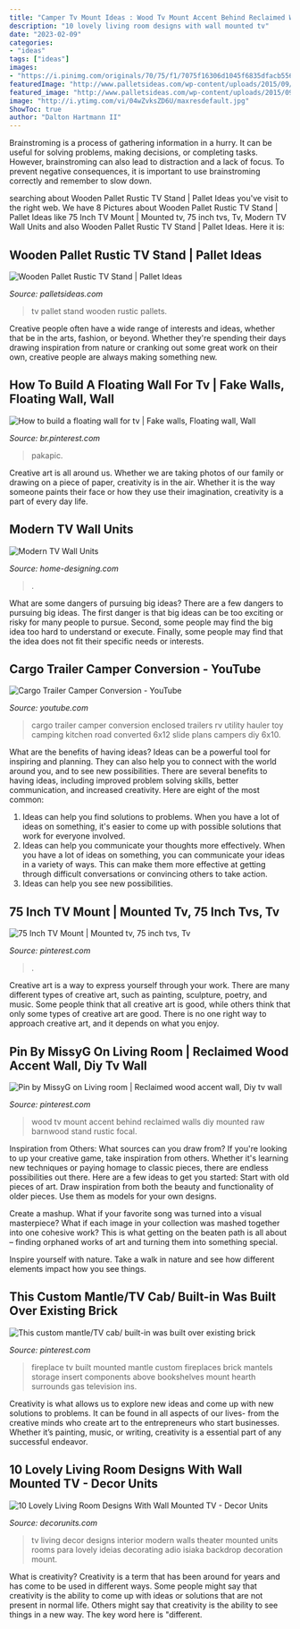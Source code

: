 ```yaml
---
title: "Camper Tv Mount Ideas : Wood Tv Mount Accent Behind Reclaimed Walls Diy Mounted Raw Barnwood Stand Rustic Focal"
description: "10 lovely living room designs with wall mounted tv"
date: "2023-02-09"
categories:
- "ideas"
tags: ["ideas"]
images:
- "https://i.pinimg.com/originals/70/75/f1/7075f16306d1045f6835dfacb556ee3f.jpg"
featuredImage: "http://www.palletsideas.com/wp-content/uploads/2015/09/Pallet-TV-Stand.jpg"
featured_image: "http://www.palletsideas.com/wp-content/uploads/2015/09/Pallet-TV-Stand.jpg"
image: "http://i.ytimg.com/vi/04wZvksZD6U/maxresdefault.jpg"
ShowToc: true
author: "Dalton Hartmann II"
---
```



Brainstroming is a process of gathering information in a hurry. It can be useful for solving problems, making decisions, or completing tasks. However, brainstroming can also lead to distraction and a lack of focus. To prevent negative consequences, it is important to use brainstroming correctly and remember to slow down.

	

		
searching about Wooden Pallet Rustic TV Stand | Pallet Ideas you've visit to the right web. We have 8 Pictures about Wooden Pallet Rustic TV Stand | Pallet Ideas like 75 Inch TV Mount | Mounted tv, 75 inch tvs, Tv, Modern TV Wall Units and also Wooden Pallet Rustic TV Stand | Pallet Ideas. Here it is:
		
    
## Wooden Pallet Rustic TV Stand | Pallet Ideas

<img loading=lazy src="http://www.palletsideas.com/wp-content/uploads/2015/09/Pallet-TV-Stand.jpg" onerror="this.onerror=null;this.src='https://tse1.mm.bing.net/th?id=OIP.kd2FktTxdz9ZHNGNDS6hLwHaJ4&amp;pid=15.1';" alt="Wooden Pallet Rustic TV Stand | Pallet Ideas">

_Source: palletsideas.com_

>tv pallet stand wooden rustic pallets. 

	

Creative people often have a wide range of interests and ideas, whether that be in the arts, fashion, or beyond. Whether they're spending their days drawing inspiration from nature or cranking out some great work on their own, creative people are always making something new.

    
## How To Build A Floating Wall For Tv | Fake Walls, Floating Wall, Wall

<img loading=lazy src="https://i.pinimg.com/originals/70/75/f1/7075f16306d1045f6835dfacb556ee3f.jpg" onerror="this.onerror=null;this.src='https://tse2.mm.bing.net/th?id=OIP.AcxEAlNatHqe7qoqRF8WVgHaLG&amp;pid=15.1';" alt="How to build a floating wall for tv | Fake walls, Floating wall, Wall">

_Source: br.pinterest.com_

>pakapic. 

	

Creative art is all around us. Whether we are taking photos of our family or drawing on a piece of paper, creativity is in the air. Whether it is the way someone paints their face or how they use their imagination, creativity is a part of every day life.

    
## Modern TV Wall Units

<img loading=lazy src="http://cdn.home-designing.com/wp-content/uploads/2011/07/redwhiteblack-tv-wall-mount.jpg" onerror="this.onerror=null;this.src='https://tse2.mm.bing.net/th?id=OIP.LkclUIQP4E6JUGQfjGon3wHaET&amp;pid=15.1';" alt="Modern TV Wall Units">

_Source: home-designing.com_

>. 

	

What are some dangers of pursuing big ideas?
There are a few dangers to pursuing big ideas. The first danger is that big ideas can be too exciting or risky for many people to pursue. Second, some people may find the big idea too hard to understand or execute. Finally, some people may find that the idea does not fit their specific needs or interests.

    
## Cargo Trailer Camper Conversion - YouTube

<img loading=lazy src="http://i.ytimg.com/vi/04wZvksZD6U/maxresdefault.jpg" onerror="this.onerror=null;this.src='https://tse4.mm.bing.net/th?id=OIP.CjBqURlEnwhUXiK3ZcIJNwHaEK&amp;pid=15.1';" alt="Cargo Trailer Camper Conversion - YouTube">

_Source: youtube.com_

>cargo trailer camper conversion enclosed trailers rv utility hauler toy camping kitchen road converted 6x12 slide plans campers diy 6x10. 

	

What are the benefits of having ideas?
Ideas can be a powerful tool for inspiring and planning. They can also help you to connect with the world around you, and to see new possibilities. There are several benefits to having ideas, including improved problem solving skills, better communication, and increased creativity. Here are eight of the most common: 
1. Ideas can help you find solutions to problems. When you have a lot of ideas on something, it's easier to come up with possible solutions that work for everyone involved.
2. Ideas can help you communicate your thoughts more effectively. When you have a lot of ideas on something, you can communicate your ideas in a variety of ways. This can make them more effective at getting through difficult conversations or convincing others to take action. 
3. Ideas can help you see new possibilities.

    
## 75 Inch TV Mount | Mounted Tv, 75 Inch Tvs, Tv

<img loading=lazy src="https://i.pinimg.com/736x/66/ec/84/66ec847fe4fe34e7889d88caf5915ed5.jpg" onerror="this.onerror=null;this.src='https://tse4.mm.bing.net/th?id=OIP.u_54ufMJEthtUGg1MR8TdAHaHa&amp;pid=15.1';" alt="75 Inch TV Mount | Mounted tv, 75 inch tvs, Tv">

_Source: pinterest.com_

>. 

	

Creative art is a way to express yourself through your work. There are many different types of creative art, such as painting, sculpture, poetry, and music. Some people think that all creative art is good, while others think that only some types of creative art are good. There is no one right way to approach creative art, and it depends on what you enjoy.

    
## Pin By MissyG On Living Room | Reclaimed Wood Accent Wall, Diy Tv Wall

<img loading=lazy src="https://i.pinimg.com/736x/df/82/0d/df820d99161d560100a0db840564600c--wood-accent-walls-wood-accents.jpg" onerror="this.onerror=null;this.src='https://tse2.mm.bing.net/th?id=OIP.hrTSqqxP8mz0uCD2Q553mAHaJ4&amp;pid=15.1';" alt="Pin by MissyG on Living room | Reclaimed wood accent wall, Diy tv wall">

_Source: pinterest.com_

>wood tv mount accent behind reclaimed walls diy mounted raw barnwood stand rustic focal. 

	

Inspiration from Others: What sources can you draw from?
If you're looking to up your creative game, take inspiration from others. Whether it's learning new techniques or paying homage to classic pieces, there are endless possibilities out there. Here are a few ideas to get you started: 
Start with old pieces of art. Draw inspiration from both the beauty and functionality of older pieces. Use them as models for your own designs. 

Create a mashup. What if your favorite song was turned into a visual masterpiece? What if each image in your collection was mashed together into one cohesive work? This is what getting on the beaten path is all about – finding orphaned works of art and turning them into something special. 

Inspire yourself with nature. Take a walk in nature and see how different elements impact how you see things.

    
## This Custom Mantle/TV Cab/ Built-in Was Built Over Existing Brick

<img loading=lazy src="https://s-media-cache-ak0.pinimg.com/736x/0c/ad/88/0cad881925ae735be30869af75cc13b3--fireplace-bookcase-fireplace-redo.jpg" onerror="this.onerror=null;this.src='https://tse2.mm.bing.net/th?id=OIP.RipwzKhE-qSo1SmUJXK39QHaJ3&amp;pid=15.1';" alt="This custom mantle/TV cab/ built-in was built over existing brick">

_Source: pinterest.com_

>fireplace tv built mounted mantle custom fireplaces brick mantels storage insert components above bookshelves mount hearth surrounds gas television ins. 

	

Creativity is what allows us to explore new ideas and come up with new solutions to problems. It can be found in all aspects of our lives- from the creative minds who create art to the entrepreneurs who start businesses. Whether it’s painting, music, or writing, creativity is a essential part of any successful endeavor.

    
## 10 Lovely Living Room Designs With Wall Mounted TV - Decor Units

<img loading=lazy src="https://3.bp.blogspot.com/-XkUgPY5wz-Q/WbG946i8VjI/AAAAAAAA5No/l10VOc9sTAk9AV42_JYCnjLawFrbKkHDgCLcBGAs/s1600/12.jpg" onerror="this.onerror=null;this.src='https://tse1.mm.bing.net/th?id=OIP.PpEpz8d28zS5EFQpQPbWsAHaFp&amp;pid=15.1';" alt="10 Lovely Living Room Designs With Wall Mounted TV - Decor Units">

_Source: decorunits.com_

>tv living decor designs interior modern walls theater mounted units rooms para lovely ideias decorating adio isiaka backdrop decoration mount. 

	

What is creativity?
Creativity is a term that has been around for years and has come to be used in different ways. Some people might say that creativity is the ability to come up with ideas or solutions that are not present in normal life. Others might say that creativity is the ability to see things in a new way. The key word here is "different.

